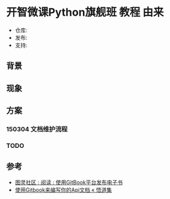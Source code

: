 # 开智微课Python旗舰班 教程 由来

- 仓库: 
- 发布: 
- 支持: 

## 背景

## 现象

## 方案

### 150304 文档维护流程

### TODO


## 参考

- [图灵社区 : 阅读 : 使用GitBook平台发布电子书](http://www.ituring.com.cn/article/127744)
- [使用Gitbook来编写你的Api文档 « 悟道集](http://tao.logdown.com/posts/243192-use-gitbook-to-write-api-documentation)